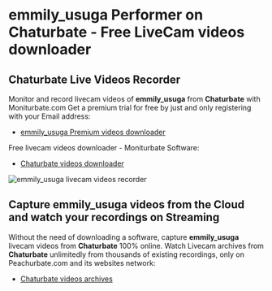 # emmily_usuga Performer on Chaturbate - Free LiveCam videos downloader

## Chaturbate Live Videos Recorder

Monitor and record livecam videos of **emmily_usuga** from **Chaturbate** with Moniturbate.com
Get a premium trial for free by just and only registering with your Email address:
* [emmily_usuga Premium videos downloader](https://moniturbate.com/request-demo-licence-key.html)

Free livecam videos downloader - Moniturbate Software:
* [Chaturbate videos downloader](https://moniturbate.com/moniturbate-download-software.html)

![emmily_usuga livecam videos recorder](https://peachurnet.com/templates/moniturbate-software.png)


## Capture emmily_usuga videos from the Cloud and watch your recordings on Streaming

Without the need of downloading a software, capture **emmily_usuga** livecam videos from **Chaturbate** 100% online.
Watch Livecam archives from **Chaturbate** unlimitedly from thousands of existing recordings, only on Peachurbate.com and its websites network:
* [Chaturbate videos archives](https://peachurnet.com/)